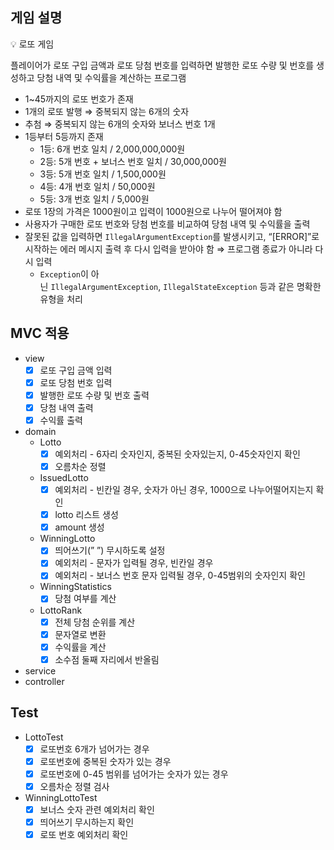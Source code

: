 ## 게임 설명

<aside>
💡 로또 게임

플레이어가 로또 구입 금액과 로또 당첨 번호를 입력하면 발행한 로또 수량 및 번호를 생성하고 당첨 내역 및 수익률을 계산하는 프로그램

</aside>

- 1~45까지의 로또 번호가 존재
- 1개의 로또 발행 ⇒ 중복되지 않는 6개의 숫자
- 추첨 ⇒ 중복되지 않는 6개의 숫자와 보너스 번호 1개
- 1등부터 5등까지 존재
    - 1등: 6개 번호 일치 / 2,000,000,000원
    - 2등: 5개 번호 + 보너스 번호 일치 / 30,000,000원
    - 3등: 5개 번호 일치 / 1,500,000원
    - 4등: 4개 번호 일치 / 50,000원
    - 5등: 3개 번호 일치 / 5,000원
- 로또 1장의 가격은 1000원이고 입력이 1000원으로 나누어 떨어져야 함
- 사용자가 구매한 로또 번호와 당첨 번호를 비교하여 당첨 내역 및 수익률을 출력
- 잘못된 값을 입력하면 `IllegalArgumentException`를 발생시키고, “[ERROR]”로 시작하는 에러 메시지 출력 후 다시 입력을 받아야 함 ⇒ 프로그램 종료가 아니라 다시 입력
    - `Exception`이 아닌 `IllegalArgumentException`, `IllegalStateException` 등과 같은 명확한 유형을 처리

## MVC 적용

- view
  - [x]  로또 구입 금액 입력
  - [x]  로또 당첨 번호 입력
  - [x]  발행한 로또 수량 및 번호 출력
  - [x]  당첨 내역 출력
  - [x]  수익률 출력
- domain
  - Lotto
    - [x]  예외처리 - 6자리 숫자인지, 중복된 숫자있는지, 0-45숫자인지 확인
    - [x]  오름차순 정렬
  - IssuedLotto
    - [x]  예외처리 - 빈칸일 경우, 숫자가 아닌 경우, 1000으로 나누어떨어지는지 확인
    - [x]  lotto 리스트 생성
    - [x]  amount 생성
  - WinningLotto
    - [x]  띄어쓰기(” ”) 무시하도록 설정
    - [x]  예외처리 - 문자가 입력될 경우, 빈칸일 경우
    - [x]  예외처리 - 보너스 번호 문자 입력될 경우, 0-45범위의 숫자인지 확인
  - WinningStatistics
    - [x]  당첨 여부를 계산
  - LottoRank
    - [x]  전체 당첨 순위를 계산
    - [x]  문자열로 변환
    - [x]  수익률을 계산
    - [x]  소수점 둘째 자리에서 반올림
- service
- controller

## Test

- LottoTest
  - [x]  로또번호 6개가 넘어가는 경우
  - [x]  로또번호에 중복된 숫자가 있는 경우
  - [x]  로또번호에 0-45 범위를 넘어가는 숫자가 있는 경우
  - [x]  오름차순 정렬 검사
- WinningLottoTest
  - [x]  보너스 숫자 관련 예외처리 확인
  - [x]  띄어쓰기 무시하는지 확인
  - [x]  로또 번호 예외처리 확인